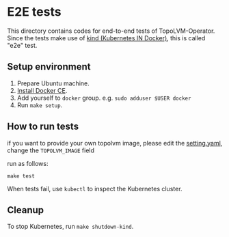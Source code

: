 E2E tests 
=====================================

This directory contains codes for end-to-end tests of TopoLVM-Operator.
Since the tests make use of [kind (Kubernetes IN Docker)][kind], this is called "e2e" test.

Setup environment
-----------------

1. Prepare Ubuntu machine.
2. [Install Docker CE](https://docs.docker.com/install/linux/docker-ce/ubuntu/#install-using-the-repository).
3. Add yourself to `docker` group.  e.g. `sudo adduser $USER docker`
4. Run `make setup`.


How to run tests
----------------

if you want to provide your own topolvm image, please edit the [setting.yaml](./manifest/cluster.yaml), 
change the `TOPOLVM_IMAGE` field

run as follows:

```console
make test
```

When tests fail, use `kubectl` to inspect the Kubernetes cluster.

Cleanup
-------

To stop Kubernetes, run `make shutdown-kind`.

[kind]: https://github.com/kubernetes-sigs/kind
